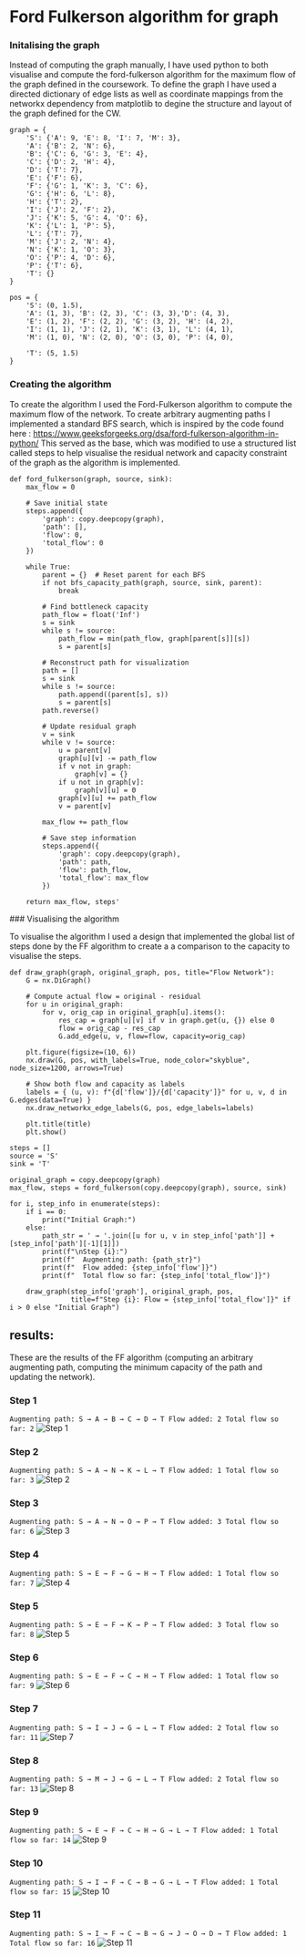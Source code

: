 # Ford Fulkerson algorithm for graph 

### Initalising the graph 

Instead of computing the graph manually, I have used python to both visualise and compute the ford-fulkerson algorithm for the maximum flow of the graph defined in the coursework. 
To define the graph I have used a directed dictionary of edge lists as well as coordinate mappings from the networkx dependency from matplotlib to degine the structure and layout of the graph defined for the CW. 

```
graph = {
    'S': {'A': 9, 'E': 8, 'I': 7, 'M': 3},
    'A': {'B': 2, 'N': 6},
    'B': {'C': 6, 'G': 3, 'E': 4},
    'C': {'D': 2, 'H': 4},
    'D': {'T': 7},
    'E': {'F': 6},
    'F': {'G': 1, 'K': 3, 'C': 6},
    'G': {'H': 6, 'L': 8},
    'H': {'T': 2},
    'I': {'J': 2, 'F': 2},
    'J': {'K': 5, 'G': 4, 'O': 6},
    'K': {'L': 1, 'P': 5},
    'L': {'T': 7},
    'M': {'J': 2, 'N': 4},
    'N': {'K': 1, 'O': 3},
    'O': {'P': 4, 'D': 6},
    'P': {'T': 6},
    'T': {}
}

pos = {
    'S': (0, 1.5),
    'A': (1, 3), 'B': (2, 3), 'C': (3, 3),'D': (4, 3),
    'E': (1, 2), 'F': (2, 2), 'G': (3, 2), 'H': (4, 2),
    'I': (1, 1), 'J': (2, 1), 'K': (3, 1), 'L': (4, 1),
    'M': (1, 0), 'N': (2, 0), 'O': (3, 0), 'P': (4, 0),
    
    'T': (5, 1.5)
}
```

### Creating the algorithm

To create the algorithm I used the Ford-Fulkerson algorithm to compute the maximum flow of the network. 
To create arbitrary augmenting paths I implemented a standard BFS search, which is inspired by the code found here : https://www.geeksforgeeks.org/dsa/ford-fulkerson-algorithm-in-python/
This served as the base, which was modified to use a structured list called steps to help visualise the residual network and capacity constraint of the graph as the algorithm is implemented. 

```
def ford_fulkerson(graph, source, sink):
    max_flow = 0
    
    # Save initial state
    steps.append({
        'graph': copy.deepcopy(graph),
        'path': [],
        'flow': 0,
        'total_flow': 0
    })
    
    while True:
        parent = {}  # Reset parent for each BFS
        if not bfs_capacity_path(graph, source, sink, parent):
            break
            
        # Find bottleneck capacity
        path_flow = float('Inf')
        s = sink
        while s != source:
            path_flow = min(path_flow, graph[parent[s]][s])
            s = parent[s]
        
        # Reconstruct path for visualization
        path = []
        s = sink
        while s != source:
            path.append((parent[s], s))
            s = parent[s]
        path.reverse()
        
        # Update residual graph
        v = sink
        while v != source:
            u = parent[v]
            graph[u][v] -= path_flow
            if v not in graph:
                graph[v] = {}
            if u not in graph[v]:
                graph[v][u] = 0
            graph[v][u] += path_flow
            v = parent[v]
        
        max_flow += path_flow
        
        # Save step information
        steps.append({
            'graph': copy.deepcopy(graph),
            'path': path,
            'flow': path_flow,
            'total_flow': max_flow
        })
    
    return max_flow, steps'
```

### Visualising the algorithm 

To visualise the algorithm I used a design that implemented the global list of steps done by the FF algorithm to create a a comparison to the capacity to visualise the steps.

```
def draw_graph(graph, original_graph, pos, title="Flow Network"):
    G = nx.DiGraph()

    # Compute actual flow = original - residual
    for u in original_graph:
        for v, orig_cap in original_graph[u].items():
            res_cap = graph[u][v] if v in graph.get(u, {}) else 0
            flow = orig_cap - res_cap
            G.add_edge(u, v, flow=flow, capacity=orig_cap)

    plt.figure(figsize=(10, 6))
    nx.draw(G, pos, with_labels=True, node_color="skyblue", node_size=1200, arrows=True)

    # Show both flow and capacity as labels
    labels = { (u, v): f"{d['flow']}/{d['capacity']}" for u, v, d in G.edges(data=True) }
    nx.draw_networkx_edge_labels(G, pos, edge_labels=labels)

    plt.title(title)
    plt.show()

steps = []
source = 'S'
sink = 'T'

original_graph = copy.deepcopy(graph)
max_flow, steps = ford_fulkerson(copy.deepcopy(graph), source, sink)

for i, step_info in enumerate(steps):
    if i == 0:
        print("Initial Graph:")
    else:
        path_str = ' → '.join([u for u, v in step_info['path']] + [step_info['path'][-1][1]])
        print(f"\nStep {i}:")
        print(f"  Augmenting path: {path_str}")
        print(f"  Flow added: {step_info['flow']}")
        print(f"  Total flow so far: {step_info['total_flow']}")

    draw_graph(step_info['graph'], original_graph, pos, 
               title=f"Step {i}: Flow = {step_info['total_flow']}" if i > 0 else "Initial Graph")
```



## results: 

These are the results of the FF algorithm (computing an arbitrary augmenting path, computing the minimum capacity of the path and updating the network).

### Step 1 

`
Augmenting path: S → A → B → C → D → T
Flow added: 2
Total flow so far: 2
`
![Step 1](results_sc/step_1.png)

### Step 2

`
Augmenting path: S → A → N → K → L → T
Flow added: 1
Total flow so far: 3
`
![Step 2](results_sc/step_2.png)

### Step 3

`
Augmenting path: S → A → N → O → P → T
Flow added: 3
Total flow so far: 6
`
![Step 3](results_sc/step_3.png)

### Step 4 

`
Augmenting path: S → E → F → G → H → T
Flow added: 1
Total flow so far: 7
`
![Step 4](results_sc/step_4.png)

### Step 5 

`
Augmenting path: S → E → F → K → P → T
Flow added: 3
Total flow so far: 8
`
![Step 5](results_sc/step_5.png)

### Step 6 

`
Augmenting path: S → E → F → C → H → T
Flow added: 1
Total flow so far: 9
`
![Step 6](results_sc/step_6.png)

### Step 7 

`
Augmenting path: S → I → J → G → L → T
Flow added: 2
Total flow so far: 11
`
![Step 7](results_sc/step_7.png)


### Step 8 

`
Augmenting path: S → M → J → G → L → T
Flow added: 2
Total flow so far: 13
`
![Step 8](results_sc/step_8.png)

### Step 9 

`
 Augmenting path: S → E → F → C → H → G → L → T
Flow added: 1
Total flow so far: 14
`
![Step 9](results_sc/step_9.png)

### Step 10 

`
Augmenting path: S → I → F → C → B → G → L → T
Flow added: 1
Total flow so far: 15
`
![Step 10](results_sc/step_10.png)

### Step 11 

`
Augmenting path: S → I → F → C → B → G → J → O → D → T
  Flow added: 1
  Total flow so far: 16
`
![Step 11](results_sc/step_11.png)
